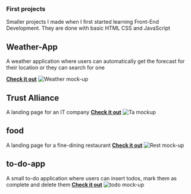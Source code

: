 ### First projects
Smaller projects I made when I first started learning Front-End Development. 
They are done with basic HTML CSS and JavaScript

## Weather-App
A weather application where users can automatically get the forecast for their location or they can search for one 

**[Check it out](https://alexmsc96.github.io/weather-app2.1/)**
![Weather mock-up](https://user-images.githubusercontent.com/62430558/115125744-e3479580-9fd2-11eb-8048-1bc951b842d3.png)



## Trust Alliance
A landing page for an IT company 
**[Check it out](https://alexmsc96.github.io/ta/)**
![Ta mockup](https://user-images.githubusercontent.com/62430558/115125774-05d9ae80-9fd3-11eb-9dd5-bbd204535cbc.png)


## food
A landing page for a fine-dining restaurant
**[Check it out](https://alexmsc96.github.io/restaurantv2/)**
![Rest mock-up](https://user-images.githubusercontent.com/62430558/115125768-007c6400-9fd3-11eb-826b-7c9d71f3eb6a.png)


## to-do-app
A small to-do application where users can insert todos, mark them as complete and delete them
**[Check it out](https://alexmsc96.github.io/todo-app/)**
![todo mock-up](https://user-images.githubusercontent.com/62430558/115125775-096d3580-9fd3-11eb-9f48-29b9dee31e1b.png)
